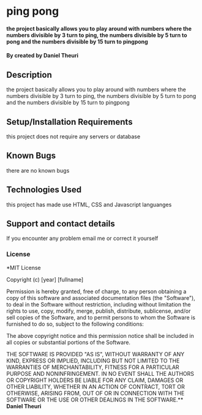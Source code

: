 # ping pong
#### the project basically allows you to play around with numbers where the numbers divisible by 3 turn to ping, the numbers divisible by 5 turn to pong and the numbers divisible by 15 turn to pingpong
#### By **created by Daniel Theuri**
## Description
 the project basically allows you to play around with numbers where the numbers divisible by 3 turn to ping, the numbers divisible by 5 turn to pong and the numbers divisible by 15 turn to pingpong
## Setup/Installation Requirements
this project does not require any servers or database
## Known Bugs
there are no known bugs
## Technologies Used
this project has made use HTML, CSS and Javascript languanges
## Support and contact details
If you encounter any problem email me or correct it yourself
### License
*MIT License

Copyright (c) [year] [fullname]

Permission is hereby granted, free of charge, to any person obtaining a copy of this software and associated documentation files (the "Software"), to deal in the Software without restriction, including without limitation the rights to use, copy, modify, merge, publish, distribute, sublicense, and/or sell copies of the Software, and to permit persons to whom the Software is furnished to do so, subject to the following conditions:

The above copyright notice and this permission notice shall be included in all copies or substantial portions of the Software.

THE SOFTWARE IS PROVIDED "AS IS", WITHOUT WARRANTY OF ANY KIND, EXPRESS OR IMPLIED, INCLUDING BUT NOT LIMITED TO THE WARRANTIES OF MERCHANTABILITY, FITNESS FOR A PARTICULAR PURPOSE AND NONINFRINGEMENT. IN NO EVENT SHALL THE AUTHORS OR COPYRIGHT HOLDERS BE LIABLE FOR ANY CLAIM, DAMAGES OR OTHER LIABILITY, WHETHER IN AN ACTION OF CONTRACT, TORT OR OTHERWISE, ARISING FROM, OUT OF OR IN CONNECTION WITH THE SOFTWARE OR THE USE OR OTHER DEALINGS IN THE SOFTWARE.** **Daniel Theuri**
  
